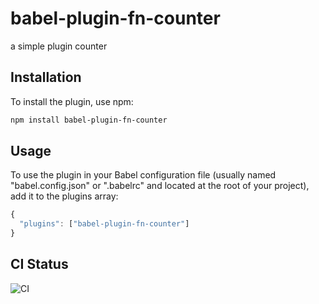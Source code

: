 # babel-plugin-fn-counter
a simple plugin counter

## Installation
To install the plugin, use npm:

```sh
npm install babel-plugin-fn-counter
```

## Usage
To use the plugin in your Babel configuration file (usually named "babel.config.json" or ".babelrc" and located at the root of your project), add it to the plugins array:

```js
{
  "plugins": ["babel-plugin-fn-counter"]
}
```

## CI Status
![CI](https://github.com/renaesop/babel-plugin-fn-counter/actions/workflows/ci.yml/badge.svg)
